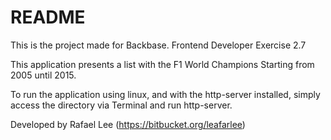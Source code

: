 # README #

This is the project made for Backbase.
Frontend Developer Exercise 2.7

This application presents a list with the F1 World Champions Starting from 2005 until 2015.

To run the application using linux, and with the http-server installed, simply access the directory via Terminal and run http-server.

Developed by Rafael Lee (https://bitbucket.org/leafarlee)